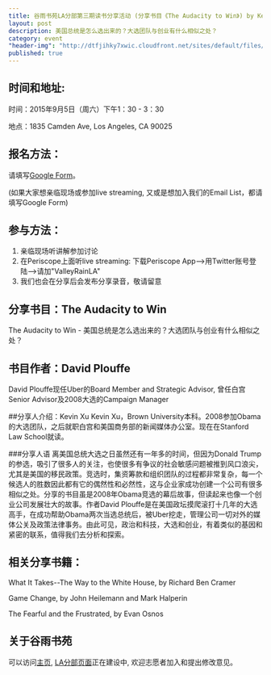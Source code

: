 ```yaml
---
title: 谷雨书苑LA分部第三期读书分享活动 (分享书目《The Audacity to Win》) by Kevin Xu
layout: post
description: 美国总统是怎么选出来的？大选团队与创业有什么相似之处？
category: event
"header-img": "http://dtfjihky7xwic.cloudfront.net/sites/default/files/Activities/la-beauty-shot.jpg"
published: true
---
```





## 时间和地址:

时间：2015年9月5日（周六）下午1：30 - 3：30

地点：1835 Camden Ave, Los Angeles, CA 90025

## 报名方法：

请填写[Google Form](https://docs.google.com/forms/d/14suzNHWbPV_q1bsK_S8U6ugRTkmVgQF-W0EY8-2yW14/viewform)。

(如果大家想亲临现场或参加live streaming, 又或是想加入我们的Email List，都请填写Google Form)

## 参与方法：
1. 亲临现场听讲解参加讨论
2. 在Periscope上面听live streaming: 下载Periscope App-->用Twitter账号登陆-->请加"ValleyRainLA"
3. 我们也会在分享后会发布分享录音，敬请留意


## 分享书目：The Audacity to Win

The Audacity to Win - 美国总统是怎么选出来的？大选团队与创业有什么相似之处？

## 书目作者：David Plouffe

David Plouffe现任Uber的Board Member and Strategic Advisor, 曾任白宫Senior Advisor及2008大选的Campaign Manager

##分享人介绍：Kevin Xu
Kevin Xu，Brown University本科。2008参加Obama的大选团队，之后就职白宫和美国商务部的新闻媒体办公室。现在在Stanford Law School就读。  

###分享人语
离美国总统大选之日虽然还有一年多的时间，但因为Donald Trump的参选，吸引了很多人的关注，也使很多有争议的社会敏感问题被推到风口浪尖，尤其是美国的移民政策。竞选时，集资筹款和组织团队的过程都非常复杂，每一个候选人的胜数因此都有它的偶然性和必然性，这与企业家成功创建一个公司有很多相似之处。分享的书目虽是2008年Obama竞选的幕后故事，但读起来也像一个创业公司发展壮大的故事。作者David Plouffe是在美国政坛摸爬滚打十几年的大选高手，在成功帮助Obama两次当选总统后，被Uber挖走，管理公司一切对外的媒体公关及政策法律事务。由此可见，政治和科技，大选和创业，有着类似的基因和紧密的联系，值得我们去分析和探索。

## 相关分享书籍：
What It Takes--The Way to the White House, by Richard Ben Cramer

Game Change, by John Heilemann and Mark Halperin

The Fearful and the Frustrated, by Evan Osnos

## 关于谷雨书苑

可以访问[主页](http://www.valleyrain.org), [LA分部页面](http://www.valleyrain.org/la)正在建设中, 欢迎志愿者加入和提出修改意见。


